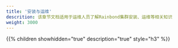 ```yaml
---
title: '安装与运维'
descrition: 该章节文档适用于运维人员了解Rainbond集群安装、运维等相关知识
weight: 3000
---
```


{{% children showhidden="true" description="true" style="h3"  %}}
